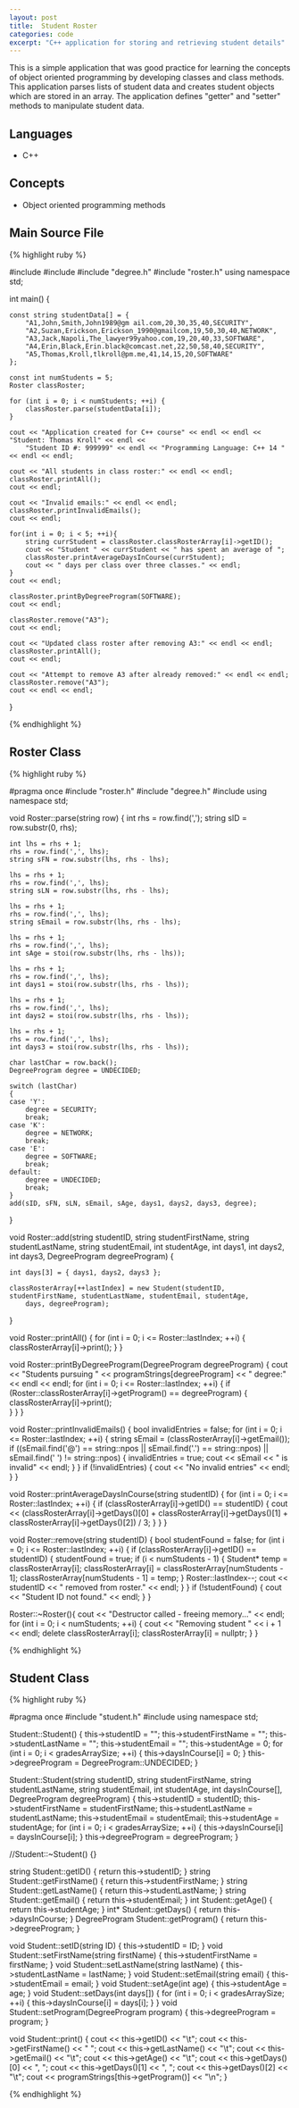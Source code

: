 ```yaml
---
layout: post
title:  Student Roster
categories: code
excerpt: "C++ application for storing and retrieving student details" 
---
```

This is a simple application that was good practice for learning the concepts of object oriented programming by developing classes and class methods. This application parses lists of student data and creates student objects which are stored in an array. The application defines "getter" and "setter" methods to manipulate student data.

<h2>Languages</h2>

- C++

<h2>Concepts</h2>

- Object oriented programming methods

<h2>Main Source File</h2>
{% highlight ruby %}

#include <iostream>
#include <string>
#include "degree.h"
#include "roster.h"
using namespace std;

int main() {

	const string studentData[] = {
		"A1,John,Smith,John1989@gm ail.com,20,30,35,40,SECURITY",
		"A2,Suzan,Erickson,Erickson_1990@gmailcom,19,50,30,40,NETWORK",
		"A3,Jack,Napoli,The_lawyer99yahoo.com,19,20,40,33,SOFTWARE",
		"A4,Erin,Black,Erin.black@comcast.net,22,50,58,40,SECURITY",
		"A5,Thomas,Kroll,tlkroll@pm.me,41,14,15,20,SOFTWARE"
	};

	const int numStudents = 5;
	Roster classRoster;

	for (int i = 0; i < numStudents; ++i) {
		classRoster.parse(studentData[i]);
	}

	cout << "Application created for C++ course" << endl << endl << "Student: Thomas Kroll" << endl <<
		"Student ID #: 999999" << endl << "Programming Language: C++ 14 " << endl << endl;

	cout << "All students in class roster:" << endl << endl;
	classRoster.printAll();
	cout << endl;

	cout << "Invalid emails:" << endl << endl;
	classRoster.printInvalidEmails();
	cout << endl;

	for(int i = 0; i < 5; ++i){
		string currStudent = classRoster.classRosterArray[i]->getID();
		cout << "Student " << currStudent << " has spent an average of ";
		classRoster.printAverageDaysInCourse(currStudent);
		cout << " days per class over three classes." << endl;
	}
	cout << endl;

	classRoster.printByDegreeProgram(SOFTWARE);
	cout << endl;

	classRoster.remove("A3");
	cout << endl;

	cout << "Updated class roster after removing A3:" << endl << endl;
	classRoster.printAll();
	cout << endl;

	cout << "Attempt to remove A3 after already removed:" << endl << endl;
	classRoster.remove("A3");
	cout << endl << endl;
}

{% endhighlight %}

<h2>Roster Class</h2>
{% highlight ruby %}

#pragma once
#include "roster.h"
#include "degree.h"
#include <iostream>
using namespace std;

void Roster::parse(string row) {
	int rhs = row.find(',');
	string sID = row.substr(0, rhs);

	int lhs = rhs + 1;
	rhs = row.find(',', lhs);
	string sFN = row.substr(lhs, rhs - lhs);

	lhs = rhs + 1;
	rhs = row.find(',', lhs);
	string sLN = row.substr(lhs, rhs - lhs);

	lhs = rhs + 1;
	rhs = row.find(',', lhs);
	string sEmail = row.substr(lhs, rhs - lhs);

	lhs = rhs + 1;
	rhs = row.find(',', lhs);
	int sAge = stoi(row.substr(lhs, rhs - lhs));

	lhs = rhs + 1;
	rhs = row.find(',', lhs);
	int days1 = stoi(row.substr(lhs, rhs - lhs));

	lhs = rhs + 1;
	rhs = row.find(',', lhs);
	int days2 = stoi(row.substr(lhs, rhs - lhs));

	lhs = rhs + 1;
	rhs = row.find(',', lhs);
	int days3 = stoi(row.substr(lhs, rhs - lhs));

	char lastChar = row.back();
	DegreeProgram degree = UNDECIDED;

	switch (lastChar)
	{
	case 'Y':
		degree = SECURITY;
		break;
	case 'K':
		degree = NETWORK;
		break;
	case 'E':
		degree = SOFTWARE;
		break;
	default:
		degree = UNDECIDED;
		break;
	}
	add(sID, sFN, sLN, sEmail, sAge, days1, days2, days3, degree);
}

void Roster::add(string studentID, string studentFirstName, string studentLastName, string studentEmail, int studentAge, 
	int days1, int days2, int days3, DegreeProgram degreeProgram) {

	int days[3] = { days1, days2, days3 };

	classRosterArray[++lastIndex] = new Student(studentID, studentFirstName, studentLastName, studentEmail, studentAge,
		days, degreeProgram);
}

void Roster::printAll() {
	for (int i = 0; i <= Roster::lastIndex; ++i) {
		classRosterArray[i]->print();
	}
}

void Roster::printByDegreeProgram(DegreeProgram degreeProgram) {
	cout << "Students pursuing " << programStrings[degreeProgram] << " degree:" << endl << endl;
	for (int i = 0; i <= Roster::lastIndex; ++i) {
		if (Roster::classRosterArray[i]->getProgram() == degreeProgram) {
			classRosterArray[i]->print();	
		}
	}
}

void Roster::printInvalidEmails() {
	bool invalidEntries = false;
	for (int i = 0; i <= Roster::lastIndex; ++i) {
		string sEmail = (classRosterArray[i]->getEmail());
		if ((sEmail.find('@') == string::npos || sEmail.find('.') == string::npos) || sEmail.find(' ') != string::npos) {
			invalidEntries = true;
			cout << sEmail << " is invalid" << endl;
		}
	}
	if (!invalidEntries) {
		cout << "No invalid entries" << endl;
	}
}

void Roster::printAverageDaysInCourse(string studentID) {
	for (int i = 0; i <= Roster::lastIndex; ++i) {
		if (classRosterArray[i]->getID() == studentID) {
			cout << (classRosterArray[i]->getDays()[0] + classRosterArray[i]->getDays()[1] + classRosterArray[i]->getDays()[2]) / 3;
		}
	}
}

void Roster::remove(string studentID) {
	bool studentFound = false;
	for (int i = 0; i <= Roster::lastIndex; ++i) {
		if (classRosterArray[i]->getID() == studentID) {
			studentFound = true;
			if (i < numStudents - 1) {
				Student* temp = classRosterArray[i];
				classRosterArray[i] = classRosterArray[numStudents - 1];
				classRosterArray[numStudents - 1] = temp;
			}
			Roster::lastIndex--;
			cout << studentID << " removed from roster." << endl;
		}
	}
	if (!studentFound) {
		cout << "Student ID not found." << endl;
	}
}

Roster::~Roster(){
	cout << "Destructor called - freeing memory..." << endl;
	for (int i = 0; i < numStudents; ++i) {
		cout << "Removing student " << i + 1 << endl;
		delete classRosterArray[i];
		classRosterArray[i] = nullptr;
	}
}

{% endhighlight %}

<h2>Student Class</h2>
{% highlight ruby %}


#pragma once
#include "student.h"
#include <iostream>
using namespace std;

Student::Student() {
	this->studentID = "";
	this->studentFirstName = "";
	this->studentLastName = "";
	this->studentEmail = "";
	this->studentAge = 0;
	for (int i = 0; i < gradesArraySize; ++i) {
		this->daysInCourse[i] = 0;
	}
	this->degreeProgram = DegreeProgram::UNDECIDED;
}

Student::Student(string studentID, string studentFirstName, string studentLastName, string studentEmail,
	int studentAge, int daysInCourse[], DegreeProgram degreeProgram) {
	this->studentID = studentID;
	this->studentFirstName = studentFirstName;
	this->studentLastName = studentLastName;
	this->studentEmail = studentEmail;
	this->studentAge = studentAge;
	for (int i = 0; i < gradesArraySize; ++i) {
		this->daysInCourse[i] = daysInCourse[i];
	}
	this->degreeProgram = degreeProgram;
}

//Student::~Student() {}

string Student::getID() { return this->studentID; }
string Student::getFirstName() { return this->studentFirstName; }
string Student::getLastName() { return this->studentLastName; }
string Student::getEmail() { return this->studentEmail; }
int Student::getAge() { return this->studentAge; }
int* Student::getDays() { return this->daysInCourse; }
DegreeProgram Student::getProgram() { return this->degreeProgram; }

void Student::setID(string ID) { this->studentID = ID; }
void Student::setFirstName(string firstName) { this->studentFirstName = firstName; }
void Student::setLastName(string lastName) { this->studentLastName = lastName; }
void Student::setEmail(string email) { this->studentEmail = email; }
void Student::setAge(int age) { this->studentAge = age; }
void Student::setDays(int days[]) {
	for (int i = 0; i < gradesArraySize; ++i) {
		this->daysInCourse[i] = days[i];
	}
}
void Student::setProgram(DegreeProgram program) { this->degreeProgram = program; }

void Student::print() {
	cout << this->getID() << "\t";
	cout << this->getFirstName() << " ";
	cout << this->getLastName() << "\t";
	cout << this->getEmail() << "\t";
	cout << this->getAge() << "\t";
	cout << this->getDays()[0] << ", "; 
	cout << this->getDays()[1] << ", ";
	cout << this->getDays()[2] << "\t";
	cout << programStrings[this->getProgram()] << "\n";
}


{% endhighlight %}